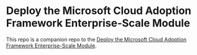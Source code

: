 # Deploy the Microsoft Cloud Adoption Framework Enterprise-Scale Module

This repo is a companion repo to the [Deploy the Microsoft Cloud Adoption Framework Enterprise-Scale Module](https://learn.hashicorp.com/tutorials/terraform/microsoft-caf-enterprise-scale).
